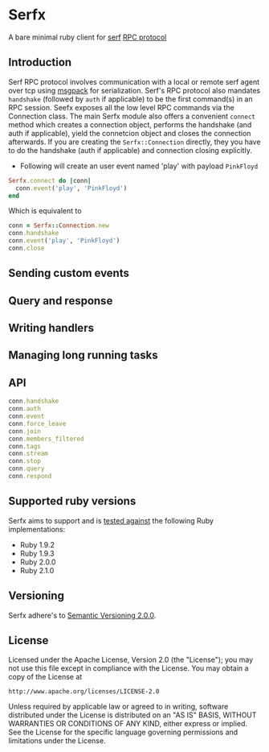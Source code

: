 # Serfx
A bare minimal ruby client for [serf](http://www.serfdom.io/) [RPC protocol](http://www.serfdom.io/docs/agent/rpc.html)
## Introduction
Serf RPC protocol involves communication with a local or remote serf agent over tcp using [msgpack](http://msgpack.org/) for serialization. Serf's RPC protocol also mandates `handshake` (followed by `auth` if applicable) to be the first command(s) in an RPC session. Seefx exposes all the low level RPC commands via the Connection class.
The main Serfx module also offers a convenient `connect` method which creates a connection object, performs the handshake (and auth if applicable), yield the connetcion object and closes the connection afterwards.
If you are creating the `Serfx::Connection` directly, they you have to do the handshake (auth if applicable) and connection closing explicitly.

- Following will create an user event named 'play' with payload `PinkFloyd`
```ruby
Serfx.connect do |conn|
  conn.event('play', 'PinkFloyd')
end

```
Which is equivalent to
```ruby
conn = Serfx::Connection.new
conn.handshake
conn.event('play', 'PinkFloyd')
conn.close
```
## Sending custom events

## Query and response

## Writing handlers

## Managing long running tasks

## API

```ruby
conn.handshake
conn.auth
conn.event
conn.force_leave
conn.join
conn.members_filtered
conn.tags
conn.stream
conn.stop
conn.query
conn.respond
```
## Supported ruby versions
Serfx aims to support and is [tested against](https://travis-ci.org/ranjib/serfx) the following Ruby implementations:
* Ruby 1.9.2
* Ruby 1.9.3
* Ruby 2.0.0
* Ruby 2.1.0

## Versioning
Serfx adhere's to [Semantic Versioning 2.0.0](http://semver.org/).

## License
Licensed under the Apache License, Version 2.0 (the "License");
you may not use this file except in compliance with the License.
You may obtain a copy of the License at

    http://www.apache.org/licenses/LICENSE-2.0

Unless required by applicable law or agreed to in writing, software
distributed under the License is distributed on an "AS IS" BASIS,
WITHOUT WARRANTIES OR CONDITIONS OF ANY KIND, either express or implied.
See the License for the specific language governing permissions and
limitations under the License.
